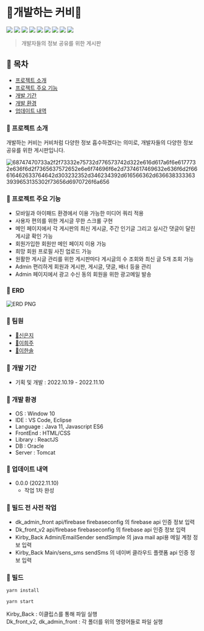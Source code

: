 # :cake:개발하는 커비:cake:
<img src="https://img.shields.io/badge/Javascript-F7DF1E?style=flat-square&logo=Javascript&logoColor=white"/> <img src="https://img.shields.io/badge/React-61DAFB?style=flat-square&logo=React&logoColor=white"/> <img src="https://img.shields.io/badge/HTML5-E34F26?style=flat-square&logo=HTML5&logoColor=white"/> <img src="https://img.shields.io/badge/Sass-CC6699?style=flat-square&logo=Sass&logoColor=white"/> <img src="https://img.shields.io/badge/Apache Tomcat-F8DC75?style=flat-square&logo=Apache Tomcat&logoColor=white"/> <img src="https://img.shields.io/badge/Oracle-F80000?style=flat-square&logo=Oracle&logoColor=white"/> <img src="https://img.shields.io/badge/Firebase-FFCA28?style=flat-square&logo=firebase&logoColor=white"/> <img src="https://img.shields.io/badge/Visual Studio Code-007ACC?style=flat-square&logo=Visual Studio Code&logoColor=white"/> <img src="https://img.shields.io/badge/Eclipse IDE-2C2255?style=flat-square&logo=Eclipse IDE&logoColor=white"/> 

> 개발자들의 정보 공유를 위한 게시판  



## :cherries: 목차

- [프로젝트 소개](#프로젝트-소개)
- [프로젝트 주요 기능](#프로젝트-주요-기능)
- [개발 기간](#개발-기간)
- [개발 환경](#개발-환경)
- [업데이트 내역](#업데이트-내역)

### :cherries: 프로젝트 소개
개발하는 커비는 커비처럼 다양한 정보 흡수하겠다는 의미로,
개발자들의 다양한 정보 공유를 위한 게시판입니다.  

![68747470733a2f2f73332e75732d776573742d322e616d617a6f6e6177732e636f6d2f7365637572652e6e6f74696f6e2d7374617469632e636f6d2f66616462633764642d303232352d346234392d616566362d6366383333633939653135302f73656d6970726f6a656](https://user-images.githubusercontent.com/94952434/221485722-efa5f61b-c146-497d-a7db-ceacdc083436.png)


### :cherries: 프로젝트 주요 기능
- 모바일과 아이패드 환경에서 이용 가능한 미디어 쿼리 적용
- 사용자 편의를 위한 게시글 무한 스크롤 구현
- 메인 페이지에서 각 게시판의 최신 게시글, 주간 인기글 그리고 실시간 댓글이 달린 게시글 확인 가능
- 회원가입한 회원만 메인 페이지 이용 가능
- 희망 회원 프로필 사진 업로드 가능
- 원활한 게시글 관리를 위한 게시판마다 게시글의 수 조회와 최신 글 5개 조회 가능
- Admin 편리하게 회원과 게시판, 게시글, 댓글, 배너 등을 관리
- Admin 페이지에서 광고 수신 동의 회원을 위한 광고메일 발송

### :cherries: ERD
![ERD PNG](https://user-images.githubusercontent.com/94952434/217445680-a941ab18-9eb2-4728-bb8f-5aa0cb4852d4.png)

### :cherries: 팀원
- [:rabbit2:신은지](https://github.com/eunjishinrabbit)
- [:dolphin:이희주](https://github.com/brownsally2)
- [:hatched_chick:이한솔](https://github.com/solsol529)

### :cherries: 개발 기간
- 기획 및 개발 : 2022.10.19 - 2022.11.10

### :cherries: 개발 환경
- OS : Window 10
- IDE : VS Code, Eclipse
- Language : Java 11, Javascript ES6
- FrontEnd : HTML/CSS
- Library : ReactJS
- DB : Oracle
- Server : Tomcat

### :cherries: 업데이트 내역
- 0.0.0 (2022.11.10)
  - 작업 1차 완성
  

### :cherries: 빌드 전 사전 작업
- dk_admin_front api/firebase firebaseconfig 의 firebase api 인증 정보 입력
- Dk_front_v2 api/firebase firebaseconfig 의 firebase api 인증 정보 입력
- Kirby_Back Admin/EmailSender sendSimple 의 java mail api용 메일 계정 정보 입력 
- Kirby_Back Main/sens_sms sendSms 의 네이버 클라우드 플랫폼 api 인증 정보 입력

### :cherries: 빌드

```sh
yarn install
```
```sh
yarn start
```
Kirby_Back : 이클립스를 통해 파일 실행  
Dk_front_v2, dk_admin_front : 각 폴더를 위의 명령어들로 파일 실행

